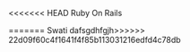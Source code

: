 <<<<<<< HEAD
Ruby On Rails

=======
Swati
dafsgdhfgjh>>>>>> 22d09f60c4f1641f4f85b113031216edfd4c78db
